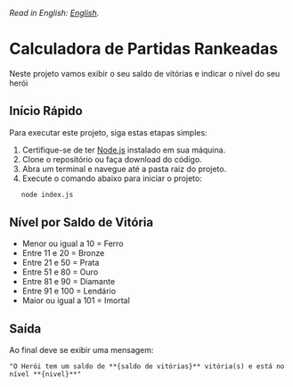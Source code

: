 _Read in English: [English](README.md)._

# Calculadora de Partidas Rankeadas

Neste projeto vamos exibir o seu saldo de vitórias e indicar o nível do seu herói

## Início Rápido

Para executar este projeto, siga estas etapas simples:

1. Certifique-se de ter [Node.js](https://nodejs.org/) instalado em sua máquina.
2. Clone o repositório ou faça download do código.
3. Abra um terminal e navegue até a pasta raiz do projeto.
4. Execute o comando abaixo para iniciar o projeto:

```bash
   node index.js
```

## Nível por Saldo de Vitória

- Menor ou igual a 10 = Ferro
- Entre 11 e 20 = Bronze
- Entre 21 e 50 = Prata
- Entre 51 e 80 = Ouro
- Entre 81 e 90 = Diamante
- Entre 91 e 100 = Lendário
- Maior ou igual a 101 = Imortal

## Saída

Ao final deve se exibir uma mensagem:

```
"O Herói tem um saldo de **{saldo de vitórias}** vitória(s) e está no nível **{nivel}**"
```
